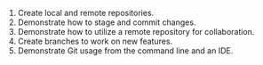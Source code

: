 
1. Create local and remote repositories.
2. Demonstrate how to stage and commit changes.
3. Demonstrate how to utilize a remote repository for collaboration.
4. Create branches to work on new features.
5. Demonstrate Git usage from the command line and an IDE.

